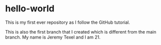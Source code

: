 # hello-world
This is my first ever repository as I follow the GitHub tutorial.

This is also the first branch that I created which is different from the main branch. My name is Jeremy Texel and I am 21.
